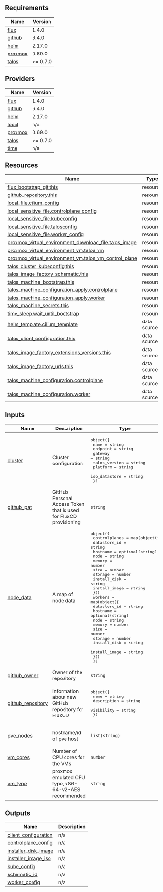 <!-- BEGIN_TF_DOCS -->
## Requirements

| Name | Version |
|------|---------|
| <a name="requirement_flux"></a> [flux](#requirement\_flux) | 1.4.0 |
| <a name="requirement_github"></a> [github](#requirement\_github) | 6.4.0 |
| <a name="requirement_helm"></a> [helm](#requirement\_helm) | 2.17.0 |
| <a name="requirement_proxmox"></a> [proxmox](#requirement\_proxmox) | 0.69.0 |
| <a name="requirement_talos"></a> [talos](#requirement\_talos) | >= 0.7.0 |

## Providers

| Name | Version |
|------|---------|
| <a name="provider_flux"></a> [flux](#provider\_flux) | 1.4.0 |
| <a name="provider_github"></a> [github](#provider\_github) | 6.4.0 |
| <a name="provider_helm"></a> [helm](#provider\_helm) | 2.17.0 |
| <a name="provider_local"></a> [local](#provider\_local) | n/a |
| <a name="provider_proxmox"></a> [proxmox](#provider\_proxmox) | 0.69.0 |
| <a name="provider_talos"></a> [talos](#provider\_talos) | >= 0.7.0 |
| <a name="provider_time"></a> [time](#provider\_time) | n/a |

## Resources

| Name | Type |
|------|------|
| [flux_bootstrap_git.this](https://registry.terraform.io/providers/fluxcd/flux/1.4.0/docs/resources/bootstrap_git) | resource |
| [github_repository.this](https://registry.terraform.io/providers/integrations/github/6.4.0/docs/resources/repository) | resource |
| [local_file.cilium_config](https://registry.terraform.io/providers/hashicorp/local/latest/docs/resources/file) | resource |
| [local_sensitive_file.controlplane_config](https://registry.terraform.io/providers/hashicorp/local/latest/docs/resources/sensitive_file) | resource |
| [local_sensitive_file.kubeconfig](https://registry.terraform.io/providers/hashicorp/local/latest/docs/resources/sensitive_file) | resource |
| [local_sensitive_file.talosconfig](https://registry.terraform.io/providers/hashicorp/local/latest/docs/resources/sensitive_file) | resource |
| [local_sensitive_file.worker_config](https://registry.terraform.io/providers/hashicorp/local/latest/docs/resources/sensitive_file) | resource |
| [proxmox_virtual_environment_download_file.talos_image](https://registry.terraform.io/providers/bpg/proxmox/0.69.0/docs/resources/virtual_environment_download_file) | resource |
| [proxmox_virtual_environment_vm.talos_vm](https://registry.terraform.io/providers/bpg/proxmox/0.69.0/docs/resources/virtual_environment_vm) | resource |
| [proxmox_virtual_environment_vm.talos_vm_control_plane](https://registry.terraform.io/providers/bpg/proxmox/0.69.0/docs/resources/virtual_environment_vm) | resource |
| [talos_cluster_kubeconfig.this](https://registry.terraform.io/providers/siderolabs/talos/latest/docs/resources/cluster_kubeconfig) | resource |
| [talos_image_factory_schematic.this](https://registry.terraform.io/providers/siderolabs/talos/latest/docs/resources/image_factory_schematic) | resource |
| [talos_machine_bootstrap.this](https://registry.terraform.io/providers/siderolabs/talos/latest/docs/resources/machine_bootstrap) | resource |
| [talos_machine_configuration_apply.controlplane](https://registry.terraform.io/providers/siderolabs/talos/latest/docs/resources/machine_configuration_apply) | resource |
| [talos_machine_configuration_apply.worker](https://registry.terraform.io/providers/siderolabs/talos/latest/docs/resources/machine_configuration_apply) | resource |
| [talos_machine_secrets.this](https://registry.terraform.io/providers/siderolabs/talos/latest/docs/resources/machine_secrets) | resource |
| [time_sleep.wait_until_bootstrap](https://registry.terraform.io/providers/hashicorp/time/latest/docs/resources/sleep) | resource |
| [helm_template.cilium_template](https://registry.terraform.io/providers/hashicorp/helm/2.17.0/docs/data-sources/template) | data source |
| [talos_client_configuration.this](https://registry.terraform.io/providers/siderolabs/talos/latest/docs/data-sources/client_configuration) | data source |
| [talos_image_factory_extensions_versions.this](https://registry.terraform.io/providers/siderolabs/talos/latest/docs/data-sources/image_factory_extensions_versions) | data source |
| [talos_image_factory_urls.this](https://registry.terraform.io/providers/siderolabs/talos/latest/docs/data-sources/image_factory_urls) | data source |
| [talos_machine_configuration.controlplane](https://registry.terraform.io/providers/siderolabs/talos/latest/docs/data-sources/machine_configuration) | data source |
| [talos_machine_configuration.worker](https://registry.terraform.io/providers/siderolabs/talos/latest/docs/data-sources/machine_configuration) | data source |

## Inputs

| Name | Description | Type | Default | Required |
|------|-------------|------|---------|:--------:|
| <a name="input_cluster"></a> [cluster](#input\_cluster) | Cluster configuration | <pre>object({<br/>    name          = string<br/>    endpoint      = string<br/>    gateway       = string<br/>    talos_version = string<br/>    platform      = string<br/>    iso_datastore = string<br/>  })</pre> | n/a | yes |
| <a name="input_github_pat"></a> [github\_pat](#input\_github\_pat) | GitHub Personal Access Token that is used for FluxCD provisioning | `string` | n/a | yes |
| <a name="input_node_data"></a> [node\_data](#input\_node\_data) | A map of node data | <pre>object({<br/>    controlplanes = map(object({<br/>      datastore_id  = string<br/>      hostname      = optional(string)<br/>      node          = string<br/>      memory        = number<br/>      size          = number<br/>      storage       = number<br/>      install_disk  = string<br/>      install_image = string<br/>    }))<br/>    workers = map(object({<br/>      datastore_id  = string<br/>      hostname      = optional(string)<br/>      node          = string<br/>      memory        = number<br/>      size          = number<br/>      storage       = number<br/>      install_disk  = string<br/>      install_image = string<br/>    }))<br/>  })</pre> | n/a | yes |
| <a name="input_github_owner"></a> [github\_owner](#input\_github\_owner) | Owner of the repository | `string` | `""` | no |
| <a name="input_github_repository"></a> [github\_repository](#input\_github\_repository) | Information about new GitHub repository for FluxCD | <pre>object({<br/>    name        = string<br/>    description = string<br/>    visibility  = string<br/>  })</pre> | <pre>{<br/>  "description": "Homelab built with Talos on Proxmox and managed with Flux",<br/>  "name": "fr3d",<br/>  "visibility": "private"<br/>}</pre> | no |
| <a name="input_pve_nodes"></a> [pve\_nodes](#input\_pve\_nodes) | hostname/id of pve host | `list(string)` | <pre>[<br/>  "pve"<br/>]</pre> | no |
| <a name="input_vm_cores"></a> [vm\_cores](#input\_vm\_cores) | Number of CPU cores for the VMs | `number` | `2` | no |
| <a name="input_vm_type"></a> [vm\_type](#input\_vm\_type) | proxmox emulated CPU type, x86-64-v2-AES recommended | `string` | `"x86-64-v2-AES"` | no |

## Outputs

| Name | Description |
|------|-------------|
| <a name="output_client_configuration"></a> [client\_configuration](#output\_client\_configuration) | n/a |
| <a name="output_controlplane_config"></a> [controlplane\_config](#output\_controlplane\_config) | n/a |
| <a name="output_installer_disk_image"></a> [installer\_disk\_image](#output\_installer\_disk\_image) | n/a |
| <a name="output_installer_image_iso"></a> [installer\_image\_iso](#output\_installer\_image\_iso) | n/a |
| <a name="output_kube_config"></a> [kube\_config](#output\_kube\_config) | n/a |
| <a name="output_schematic_id"></a> [schematic\_id](#output\_schematic\_id) | n/a |
| <a name="output_worker_config"></a> [worker\_config](#output\_worker\_config) | n/a |
<!-- END_TF_DOCS -->